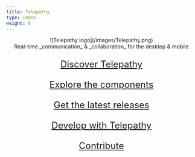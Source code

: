 ```yaml
---
title: Telepathy
type: index
weight: 0
---
```


<style>
.front-page-links {
  font-size: 24px;
  line-height: 30px;
}
</style>

<center>
![Telepathy logo](/images/Telepathy.png)
<br/>
Real-time _communication_ & _collaboration_ for the desktop & mobile

<br/>

<div class="front-page-links">

<i class="icon icon-star"></i> [Discover Telepathy](/about)

<i class="icon icon-search"></i> [Explore the components](/components)

<i class="icon icon-download"></i> [Get the latest releases](/components/releases)

<i class="icon icon-link"></i> [Develop with Telepathy](/resources/developing)

<i class="icon icon-link"></i> [Contribute](/resources/contributing)

</div>
</center>
